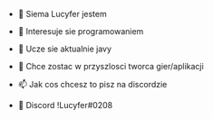 - 👋 Siema Lucyfer jestem
- 👀 Interesuje sie programowaniem
- 🌱 Ucze sie aktualnie javy
- 💞️ Chce zostac w przyszlosci tworca gier/aplikacji
- 📫 Jak cos chcesz to pisz na discordzie 

- 👀 Discord !Lucyfer#0208
